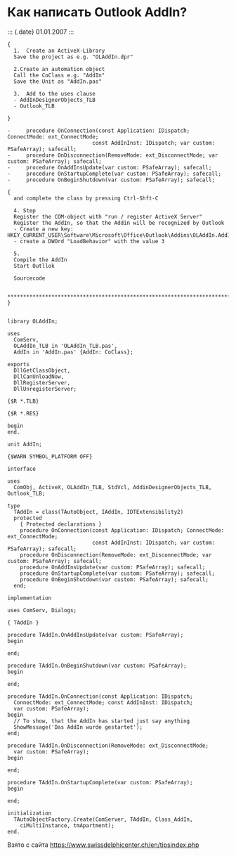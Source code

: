 Как написать Outlook AddIn?
===========================

::: {.date}
01.01.2007
:::

    { 
      1.  Create an ActiveX-Library 
      Save the project as e.g. "OLAddIn.dpr" 
     
      2.Create an automation object 
      Call the CoClass e.g. "AddIn" 
      Save the Unit as "AddIn.pas" 
     
      3.  Add to the uses clause 
      - AddInDesignerObjects_TLB 
      - Outlook_TLB 
     
    } 
     
    -     procedure OnConnection(const Application: IDispatch; ConnectMode: ext_ConnectMode; 
                               const AddInInst: IDispatch; var custom: PSafeArray); safecall; 
    -     procedure OnDisconnection(RemoveMode: ext_DisconnectMode; var custom: PSafeArray); safecall; 
    -     procedure OnAddInsUpdate(var custom: PSafeArray); safecall; 
    -     procedure OnStartupComplete(var custom: PSafeArray); safecall; 
    -     procedure OnBeginShutdown(var custom: PSafeArray); safecall; 
     
    { 
      and complete the class by pressing Ctrl-Shft-C 
     
      4. Step 
      Register the COM-object with "run / register ActiveX Server" 
      Register the AddIn, so that the Addin will be recognized by Outlook 
      - Create a new key: HKEY_CURRENT_USER\Software\Microsoft\Office\Outlook\Addins\OLAddIn.AddIn 
      - create a DWOrd "LoadBehavior" with the value 3 
     
      5.
      Compile the AddIn 
      Start Outllok 
     
      Sourcecode 
     
      ********************************************************************************* 
    } 
     
     
    library OLAddIn; 
     
    uses 
      ComServ, 
      OLAddIn_TLB in 'OLAddIn_TLB.pas', 
      AddIn in 'AddIn.pas' {AddIn: CoClass}; 
     
    exports 
      DllGetClassObject, 
      DllCanUnloadNow, 
      DllRegisterServer, 
      DllUnregisterServer; 
     
    {$R *.TLB} 
     
    {$R *.RES} 
     
    begin 
    end. 

    unit AddIn; 
     
    {$WARN SYMBOL_PLATFORM OFF} 
     
    interface 
     
    uses 
      ComObj, ActiveX, OLAddIn_TLB, StdVcl, AddinDesignerObjects_TLB, Outlook_TLB; 
     
    type 
      TAddIn = class(TAutoObject, IAddIn, IDTExtensibility2) 
      protected 
        { Protected declarations } 
        procedure OnConnection(const Application: IDispatch; ConnectMode: ext_ConnectMode; 
                               const AddInInst: IDispatch; var custom: PSafeArray); safecall; 
        procedure OnDisconnection(RemoveMode: ext_DisconnectMode; var custom: PSafeArray); safecall; 
        procedure OnAddInsUpdate(var custom: PSafeArray); safecall; 
        procedure OnStartupComplete(var custom: PSafeArray); safecall; 
        procedure OnBeginShutdown(var custom: PSafeArray); safecall; 
      end; 
     
    implementation 
     
    uses ComServ, Dialogs; 
     
    { TAddIn } 
     
    procedure TAddIn.OnAddInsUpdate(var custom: PSafeArray); 
    begin 
     
    end; 
     
    procedure TAddIn.OnBeginShutdown(var custom: PSafeArray); 
    begin 
     
    end; 
     
    procedure TAddIn.OnConnection(const Application: IDispatch; 
      ConnectMode: ext_ConnectMode; const AddInInst: IDispatch; 
      var custom: PSafeArray); 
    begin 
      // To show, that the AddIn has started just say anything 
      ShowMessage('Das AddIn wurde gestartet'); 
    end; 
     
    procedure TAddIn.OnDisconnection(RemoveMode: ext_DisconnectMode; 
      var custom: PSafeArray); 
    begin 
     
    end; 
     
    procedure TAddIn.OnStartupComplete(var custom: PSafeArray); 
    begin 
     
    end; 
     
    initialization 
      TAutoObjectFactory.Create(ComServer, TAddIn, Class_AddIn, 
        ciMultiInstance, tmApartment); 
    end. 

Взято с сайта <https://www.swissdelphicenter.ch/en/tipsindex.php>
